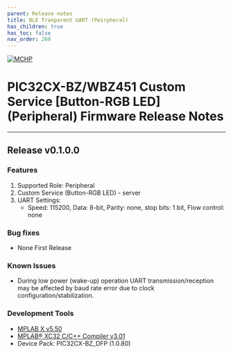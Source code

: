 ```yaml
---
parent: Release notes
title: BLE Tranparent UART (Peirpheral)
has_children: true
has_toc: false
nav_order: 269
---
```


[![MCHP](https://www.microchip.com/ResourcePackages/Microchip/assets/dist/images/logo.png)](https://www.microchip.com)
# PIC32CX-BZ/WBZ451 Custom Service [Button-RGB LED] (Peripheral) Firmware Release Notes
____
## Release v0.1.0.0

### Features
1. Supported Role: Peripheral
2. Custom Service (Button-RGB LED) - server
3. UART Settings:
   - Speed: 115200, Data: 8-bit, Parity: none, stop bits: 1 bit, Flow control: none


### Bug fixes
- None First Release

### Known Issues
- During low power (wake-up) operation UART transmission/reception may be affected by baud rate error due to clock configuration/stabilization. 

### Development Tools
- [MPLAB X v5.50]((https://www.microchip.com/en-us/development-tools-tools-and-software/mplab-xc-compilers))
- [MPLAB® XC32 C/C++ Compiler v3.01](https://www.microchip.com/en-us/development-tools-tools-and-software/mplab-xc-compilers#tabs) 
- Device Pack: PIC32CX-BZ_DFP (1.0.80)
